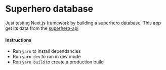 # Superhero database

Just testing Next.js framework by building a superhero database.
This app get its data from the [superhero-api]('https://akabab.github.io/superhero-api/api/')

#### Instructions
- Run `yarn` to install dependancies
- Run `yarn dev` to run in dev mode
- Run `yarn build` to create a production build
